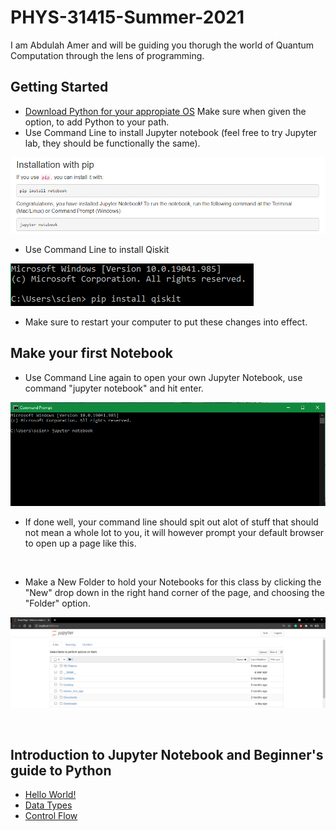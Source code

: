 # PHYS-31415-Summer-2021

I am Abdulah Amer and will be guiding you thorugh the world of Quantum Computation through the lens of programming.


## Getting Started 

* [Download Python for your appropiate OS](https://www.python.org/ "Python Homepage") Make sure when given the option, to add Python to your path. 
* Use Command Line to install Jupyter notebook (feel free to try Jupyter lab, they should be functionally the same).


![](https://github.com/AbdulahAmer/PHYS-31415-Summer-2021/blob/052a3d1aafd24c53b36e5306431813642b6cb07b/Images/pip%20install%20jupyter.PNG)

* Use Command Line to install Qiskit 

![](https://github.com/AbdulahAmer/PHYS-31415-Summer-2021/blob/deecac94b34b19076f172a039f2199e0f5ed8b52/Images/pip%20install%20qiskit.PNG)

* Make sure to restart your computer to put these changes into effect. 

## Make your first Notebook 

* Use Command Line again to open your own Jupyter Notebook, use command "jupyter notebook" and hit enter.

![](https://github.com/AbdulahAmer/PHYS-31415-Summer-2021/blob/42ee0881d7f15d5329ca1d9af8b58ab061cec19f/Images/cmd%20notebook.PNG)

* If done well, your command line should spit out alot of stuff that should not mean a whole lot to you, it will however prompt your default browser to open up a page like this.

![]()

* Make a New Folder to hold your Notebooks for this class by clicking the "New" drop down in the right hand corner of the page, and choosing  the "Folder" option.

![](https://github.com/AbdulahAmer/PHYS-31415-Summer-2021/blob/dff76fbc2ded7183ca48e52c17ab117a8dc54d88/Images/Jupyter%20Home.PNG)

![]()



## Introduction to Jupyter Notebook and Beginner's guide to Python

* [Hello World!]( https://github.com/AbdulahAmer/PHYS-31415-Summer-2021/blob/1c0901cd470e56e28f8e2c96e11b4c8334e46fe3/Intro%20the%20Jupyter%20Notebook%20and%20Python/datatypes,%20variables,%20and%20Hello%20World.ipynb )
* [Data Types](https://github.com/AbdulahAmer/PHYS-31415-Summer-2021/blob/4a8d6c536992f3a2ca7f8238feb85d0a200af248/Intro%20the%20Jupyter%20Notebook%20and%20Python/Data%20Types.ipynb)
* [Control Flow](https://github.com/AbdulahAmer/PHYS-31415-Summer-2021/blob/8dc448f93b2d6bd4ad8afb223d4a846582737e16/Intro%20the%20Jupyter%20Notebook%20and%20Python/Control%20Flow%20.ipynb)
